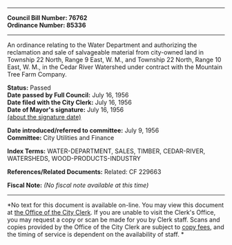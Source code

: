 * * * * *  
  
**Council Bill Number: [](#h0)[](#h2)76762**   
**Ordinance Number: 85336**  
  
* * * * *  
  
An ordinance relating to the Water Department and authorizing the reclamation and sale of salvageable material from city-owned land in Township 22 North, Range 9 East, W. M., and Township 22 North, Range 10 East, W. M., in the Cedar River Watershed under contract with the Mountain Tree Farm Company.  
  
**Status:** Passed   
**Date passed by Full Council:** July 16, 1956   
**Date filed with the City Clerk:** July 16, 1956   
**Date of Mayor's signature:** July 16, 1956   
[(about the signature date)](/~public/approvaldate.htm)   
  
  
**Date introduced/referred to committee:** July 9, 1956   
**Committee:** City Utilities and Finance   
  
**Index Terms:** WATER-DEPARTMENT, SALES, TIMBER, CEDAR-RIVER, WATERSHEDS, WOOD-PRODUCTS-INDUSTRY  
  
**References/Related Documents:** Related: CF 229663  
  
**Fiscal Note:** *(No fiscal note available at this time)*  
  
* * * * *  
  
*No text for this document is available on-line. You may view this document at [the Office of the City Clerk](http://www.seattle.gov/leg/clerk/contactUs.htm). If you are unable to visit the Clerk's Office, you may request a copy or scan be made for you by Clerk staff. Scans and copies provided by the Office of the City Clerk are subject to [copy fees](http://clerk.seattle.gov/~public/clerkfees.htm), and the timing of service is dependent on the availability of staff. *  
  
  

